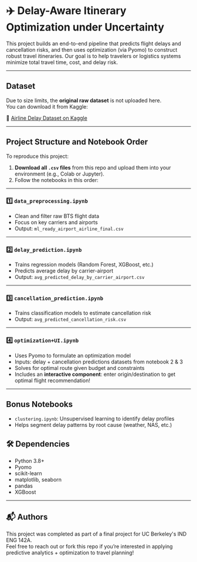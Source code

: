 # ✈️ Delay-Aware Itinerary Optimization under Uncertainty

This project builds an end-to-end pipeline that predicts flight delays and cancellation risks, and then uses optimization (via Pyomo) to construct robust travel itineraries. Our goal is to help travelers or logistics systems minimize total travel time, cost, and delay risk.

---

## Dataset

Due to size limits, the **original raw dataset** is not uploaded here.  
You can download it from Kaggle:

🔗 [Airline Delay Dataset on Kaggle](https://www.kaggle.com/datasets/sriharshaeedala/airline-delay?resource=download)

---

## Project Structure and Notebook Order

To reproduce this project:

1. **Download all `.csv` files** from this repo and upload them into your environment (e.g., Colab or Jupyter).
2. Follow the notebooks in this order:

---

### 1️⃣ `data_preprocessing.ipynb`

- Clean and filter raw BTS flight data
- Focus on key carriers and airports
- Output: `ml_ready_airport_airline_final.csv`

---

### 2️⃣ `delay_prediction.ipynb`

- Trains regression models (Random Forest, XGBoost, etc.)
- Predicts average delay by carrier-airport
- Output: `avg_predicted_delay_by_carrier_airport.csv`

---

### 3️⃣ `cancellation_prediction.ipynb`

- Trains classification models to estimate cancellation risk
- Output: `avg_predicted_cancellation_risk.csv`

---

### 4️⃣ `optimization+UI.ipynb`

- Uses Pyomo to formulate an optimization model
- Inputs: delay + cancellation predictions datasets from notebook 2 & 3
- Solves for optimal route given budget and constraints
- Includes an **interactive component**: enter origin/destination to get optimal flight recommendation!

---

## Bonus Notebooks

- `clustering.ipynb`: Unsupervised learning to identify delay profiles
- Helps segment delay patterns by root cause (weather, NAS, etc.)


## 🛠 Dependencies

- Python 3.8+
- Pyomo
- scikit-learn
- matplotlib, seaborn
- pandas
- XGBoost

---

## 📬 Authors

This project was completed as part of a final project for UC Berkeley's IND ENG 142A.  
Feel free to reach out or fork this repo if you’re interested in applying predictive analytics + optimization to travel planning!
